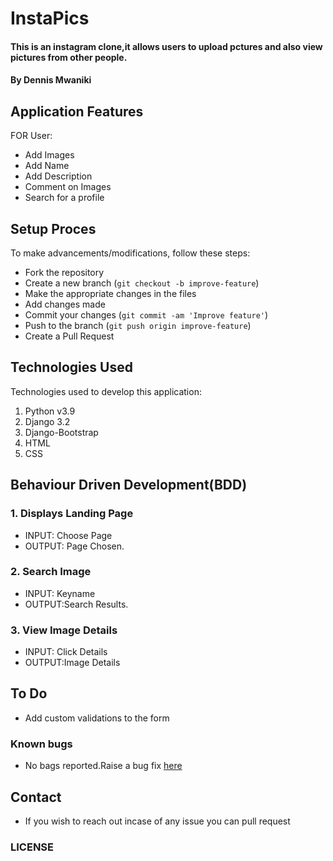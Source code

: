 # InstaPics
#### This is an instagram clone,it allows users to upload pctures and also view pictures from other people.
#### By Dennis Mwaniki


## Application Features
FOR User:
* Add Images
* Add Name
* Add Description
* Comment on Images
* Search for a profile

## Setup Proces
To make advancements/modifications, follow these steps:

- Fork the repository
- Create a new branch (`git checkout -b improve-feature`)
- Make the appropriate changes in the files
- Add changes made
- Commit your changes (`git commit -am 'Improve feature'`)
- Push to the branch (`git push origin improve-feature`)
- Create a Pull Request 

## Technologies Used
Technologies used to develop this application:

1. Python v3.9
2. Django 3.2
3. Django-Bootstrap
4. HTML 
5. CSS


## Behaviour Driven Development(BDD)
### 1. Displays Landing Page
* INPUT: Choose Page
* OUTPUT: Page Chosen.

### 2. Search Image
* INPUT: Keyname
* OUTPUT:Search Results. 

### 3. View Image Details
* INPUT: Click Details
* OUTPUT:Image Details



## To Do
* Add custom validations to the form

### Known bugs
* No bags reported.Raise a bug fix [here](https://github.com/mwaniki9322/instagram.git)

## Contact
* If you wish to reach out incase of any issue you can pull request

### LICENSE
